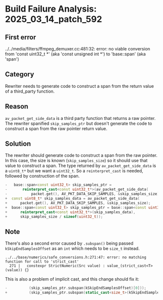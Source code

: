 # Build Failure Analysis: 2025_03_14_patch_592

## First error

../../media/filters/ffmpeg_demuxer.cc:481:32: error: no viable conversion from 'const uint32_t *' (aka 'const unsigned int *') to 'base::span<const uint32_t>' (aka 'span<const unsigned int>')

## Category
Rewriter needs to generate code to construct a span from the return value of a third_party function.

## Reason
`av_packet_get_side_data` is a third party function that returns a raw pointer. The rewriter spanified `skip_samples_ptr` but doesn't generate the code to construct a span from the raw pointer return value.

## Solution
The rewriter should generate code to construct a span from the raw pointer. In this case, the size is known (`skip_samples_size`) so it should use that value to construct a span. The type returned by `av_packet_get_side_data` is a `uint8_t*` but we want a `uint32_t`. So a `reinterpret_cast` is needed, followed by construction of the span.
```c++
-   base::span<const uint32_t> skip_samples_ptr =
-       reinterpret_cast<const uint32_t*>(av_packet_get_side_data(
-           packet.get(), AV_PKT_DATA_SKIP_SAMPLES, &skip_samples_size));
+  const uint8_t* skip_samples_data = av_packet_get_side_data(
+      packet.get(), AV_PKT_DATA_SKIP_SAMPLES, &skip_samples_size);
+  base::span<const uint32_t> skip_samples_ptr = base::span<const uint32_t>(
+      reinterpret_cast<const uint32_t*>(skip_samples_data),
+      skip_samples_size / sizeof(uint32_t));
```

## Note
There's also a second error caused by `.subspan()` being passed `kSkipEndSamplesOffset` as an `int` which needs to be `size_t` instead.

```
../../base/numerics/safe_conversions.h:271:47: error: no matching function for call to 'strict_cast'
  271 |   constexpr StrictNumeric(Src value) : value_(strict_cast<T>(value)) {}

```

This is also a problem of implicit cast, and this change should fix it:

```c++
-          (skip_samples_ptr.subspan(kSkipEndSamplesOffset)[0]));
+          (skip_samples_ptr.subspan(static_cast<size_t>(kSkipEndSamplesOffset))[0]));